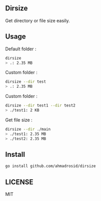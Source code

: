 ## Dirsize

Get directory or file size easily.

## Usage
Default folder :
```bash
dirsize
> .: 2.35 MB
```

Custom folder :
```bash
dirsize --dir test
> .: 2.35 MB
```

Custom folder :
```bash
dirsize --dir test1 --dir test2
> ./test1: 2 KB
```

Get file size :
```bash
dirsize --dir ./main
> ./test1: 2.35 MB
> ./test2: 2.35 MB
```

## Install
```bash
go install github.com/ahmadrosid/dirsize
```

## LICENSE
MIT